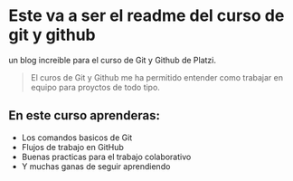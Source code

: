 # Este va a ser el readme del curso de git y github
un blog increible para el curso de Git y Github de Platzi. 
> El curos de Git y Github me ha permitido entender como trabajar en equipo para proyctos de todo tipo. 


## En este curso aprenderas:
 
* Los comandos basicos de Git
* Flujos de trabajo en GitHub
* Buenas practicas para el trabajo colaborativo
* Y muchas ganas de seguir aprendiendo